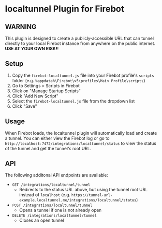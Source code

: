 # localtunnel Plugin for Firebot

## WARNING

This plugin is designed to create a publicly-accessible URL that can tunnel directly to your local Firebot instance from anywhere on the public internet. **USE AT YOUR OWN RISK!!**

## Setup

1. Copy the `firebot-localtunnel.js` file into your Firebot profile's `scripts` folder (e.g. `%appdata%\Firebot\v5\profiles\Main Profile\scripts`)
2. Go to Settings > Scripts in Firebot
3. Click on "Manage Startup Scripts"
4. Click "Add New Script"
5. Select the `firebot-localtunnel.js` file from the dropdown list
6. Click "Save"

## Usage

When Firebot loads, the localtunnel plugin will automatically load and create a tunnel. You can either view the Firebot log or go to `http://localhost:7472/integrations/localtunnel/status` to view the status of the tunnel and get the tunnel's root URL.

## API

The following additonal API endpoints are available:

- `GET /integrations/localtunnel/tunnel`
  - Redirects to the status URL above, but using the tunnel root URL instead of `localhost` (e.g. `https://tunnel-url-example.localtunnel.me/integrations/localtunnel/status`)
- `POST /integrations/localtunnel/tunnel`
  - Opens a tunnel if one is not already open
- `DELETE /integrations/localtunnel/tunnel`
  - Closes an open tunnel